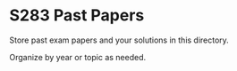 # S283 Past Papers

Store past exam papers and your solutions in this directory.

Organize by year or topic as needed.